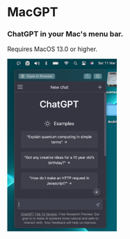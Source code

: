 # MacGPT

### ChatGPT in your Mac's menu bar.

Requires MacOS 13.0 or higher.

<img src="docs/Screenshot.png" alt="Screenshot of MacGPT 1.1.0" width="50%" height="50%">
